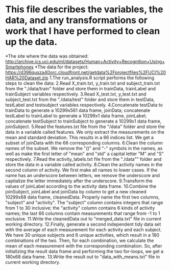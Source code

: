 # This file describes the variables, the data, and any transformations or work that I have performed to clean up the data.

*The site where the data was obtained:
http://archive.ics.uci.edu/ml/datasets/Human+Activity+Recognition+Using+Smartphones
*The data for the project:
https://d396qusza40orc.cloudfront.net/getdata%2Fprojectfiles%2FUCI%20HAR%20Dataset.zip
1.The run_analysis.R script performs the following steps to clean the data:
2.Read X_train.txt, y_train.txt and subject_train.txt from the "./data/train" folder and store them in trainData, trainLabel and trainSubject variables respectively.
3.Read X_test.txt, y_test.txt and subject_test.txt from the "./data/test" folder and store them in testData, testLabel and testsubject variables respectively.
4.Concatenate testData to trainData to generate a 10299x561 data frame, joinData; concatenate testLabel to trainLabel to generate a 10299x1 data frame, joinLabel; concatenate testSubject to trainSubject to generate a 10299x1 data frame, joinSubject.
5.Read the features.txt file from the "/data" folder and store the data in a variable called features. We only extract the measurements on the mean and standard deviation. This results in a 66 indices list. We get a subset of joinData with the 66 corresponding columns.
6.Clean the column names of the subset. We remove the "()" and "-" symbols in the names, as well as make the first letter of "mean" and "std" a capital letter "M" and "S" respectively.
7.Read the activity_labels.txt file from the "./data"" folder and store the data in a variable called activity.
8.Clean the activity names in the second column of activity. We first make all names to lower cases. If the name has an underscore between letters, we remove the underscore and capitalize the letter immediately after the underscore.
9.Transform the values of joinLabel according to the activity data frame.
10.Combine the joinSubject, joinLabel and joinData by column to get a new cleaned 10299x68 data frame, cleanedData. Properly name the first two columns, "subject" and "activity". The "subject" column contains integers that range from 1 to 30 inclusive; the "activity" column contains 6 kinds of activity names; the last 66 columns contain measurements that range from -1 to 1 exclusive.
11.Write the cleanedData out to "merged_data.txt" file in current working directory.
12.Finally, generate a second independent tidy data set with the average of each measurement for each activity and each subject. We have 30 unique subjects and 6 unique activities, which result in a 180 combinations of the two. Then, for each combination, we calculate the mean of each measurement with the corresponding combination. So, after initializing the result data frame and performing the two for-loops, we get a 180x68 data frame.
13.Write the result out to "data_with_means.txt" file in current working directory.